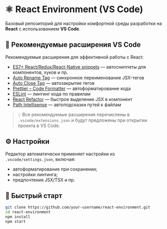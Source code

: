 # ⚛️ React Environment (VS Code)

Базовый репозиторий для настройки комфортной среды разработки на **React** с использованием **VS Code**.

## 🔧 Рекомендуемые расширения VS Code

Рекомендуемые расширения для эффективной работы с React:

- [ES7+ React/Redux/React-Native snippets](https://marketplace.visualstudio.com/items?itemName=dsznajder.es7-react-js-snippets) — автосниппеты для компонентов, хуков и пр.
- [Auto Rename Tag](https://marketplace.visualstudio.com/items?itemName=formulahendry.auto-rename-tag) — синхронное переименование JSX-тегов
- [Auto Close Tag](https://marketplace.visualstudio.com/items?itemName=formulahendry.auto-close-tag) — автозакрытие тегов
- [Prettier – Code Formatter](https://marketplace.visualstudio.com/items?itemName=esbenp.prettier-vscode) — автоформатирование кода
- [ESLint](https://marketplace.visualstudio.com/items?itemName=dbaeumer.vscode-eslint) — линтинг кода по правилам
- [React Refactor](https://marketplace.visualstudio.com/items?itemName=planbcoding.vscode-react-refactor) — быстрое выделение JSX в компонент
- [Path Intellisense](https://marketplace.visualstudio.com/items?itemName=christian-kohler.path-intellisense) — автоподсказки путей к файлам

> 💡 Все рекомендуемые расширения перечислены в `.vscode/extensions.json` и будут предложены при открытии проекта в VS Code.

## ⚙️ Настройки

Редактор автоматически применяет настройки из `.vscode/settings.json`, включая:

- автоформатирование при сохранении;
- настройки линтинга;
- предпочтения JSX/TSX и пр.

## 🚀 Быстрый старт

```bash
git clone https://github.com/your-username/react-environment.git
cd react-environment
npm install
npm start
```
